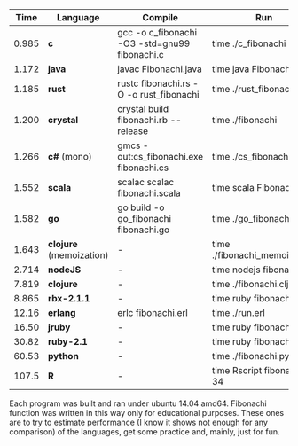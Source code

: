 Time  | Language     | Compile                                      | Run |
|---|---|---|---|
0.985 | **c**        | gcc -o c_fibonachi -O3 -std=gnu99 fibonachi.c| time ./c_fibonachi |
1.172 | **java**     | javac Fibonachi.java                         | time java Fibonachi |
1.185 | **rust**     | rustc fibonachi.rs -O -o rust_fibonachi      | time ./rust_fibonachi |
1.200 | **crystal**  | crystal build fibonachi.rb --release         | time ./fibonachi |
1.266 | **c#** (mono)| gmcs -out:cs_fibonachi.exe fibonachi.cs      | time ./cs_fibonachi.exe |
1.552 | **scala**    | scalac scalac fibonachi.scala                | time scala Fibonachi |
1.582 | **go**       | go build -o go_fibonachi fibonachi.go        | time ./go_fibonachi |
1.643 | **clojure** (memoization)  | -                              | time ./fibonachi_memoized.clj |
2.714 | **nodeJS**   | -                                            | time nodejs fibonachi.js |
7.819 | **clojure**  | -                                            | time ./fibonachi.clj |
8.865 | **rbx-2.1.1**| -                                            | time ruby fibonachi.rb |
12.16 | **erlang**   | erlc fibonachi.erl                           | time ./run.erl |
16.50 | **jruby**    | -                                            | time ruby fibonachi.rb |
30.82 | **ruby-2.1** | -                                            | time ruby fibonachi.rb |
60.53 | **python**   | -                                            | time ./fibonachi.py |
107.5 | **R**        | -                                            | time Rscript fibonachi.R 34

Each program was built and ran under ubuntu 14.04 amd64.
Fibonachi function was written in this way only for educational purposes.
These ones are to try to estimate performance (I know it shows not enough for any comparison) of the languages, get some practice and, mainly, just for fun.
